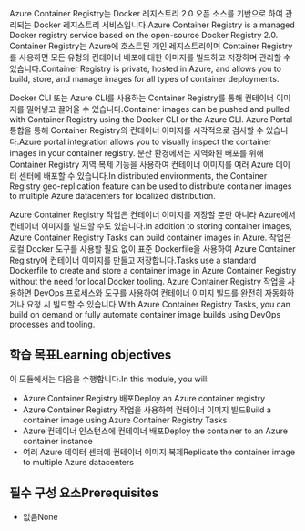 <span data-ttu-id="9fb11-101">Azure Container Registry는 Docker 레지스트리 2.0 오픈 소스를 기반으로 하여 관리되는 Docker 레지스트리 서비스입니다.</span><span class="sxs-lookup"><span data-stu-id="9fb11-101">Azure Container Registry is a managed Docker registry service based on the open-source Docker Registry 2.0.</span></span> <span data-ttu-id="9fb11-102">Container Registry는 Azure에 호스트된 개인 레지스트리이며 Container Registry를 사용하면 모든 유형의 컨테이너 배포에 대한 이미지를 빌드하고 저장하며 관리할 수 있습니다.</span><span class="sxs-lookup"><span data-stu-id="9fb11-102">Container Registry is private, hosted in Azure, and allows you to build, store, and manage images for all types of container deployments.</span></span>

<span data-ttu-id="9fb11-103">Docker CLI 또는 Azure CLI를 사용하는 Container Registry를 통해 컨테이너 이미지를 밀어넣고 끌어올 수 있습니다.</span><span class="sxs-lookup"><span data-stu-id="9fb11-103">Container images can be pushed and pulled with Container Registry using the Docker CLI or the Azure CLI.</span></span> <span data-ttu-id="9fb11-104">Azure Portal 통합을 통해 Container Registry의 컨테이너 이미지를 시각적으로 검사할 수 있습니다.</span><span class="sxs-lookup"><span data-stu-id="9fb11-104">Azure portal integration allows you to visually inspect the container images in your container registry.</span></span> <span data-ttu-id="9fb11-105">분산 환경에서는 지역화된 배포를 위해 Container Registry 지역 복제 기능을 사용하여 컨테이너 이미지를 여러 Azure 데이터 센터에 배포할 수 있습니다.</span><span class="sxs-lookup"><span data-stu-id="9fb11-105">In distributed environments, the Container Registry geo-replication feature can be used to distribute container images to multiple Azure datacenters for localized distribution.</span></span>

<span data-ttu-id="9fb11-106">Azure Container Registry 작업은 컨테이너 이미지를 저장할 뿐만 아니라 Azure에서 컨테이너 이미지를 빌드할 수도 있습니다.</span><span class="sxs-lookup"><span data-stu-id="9fb11-106">In addition to storing container images, Azure Container Registry Tasks can build container images in Azure.</span></span> <span data-ttu-id="9fb11-107">작업은 로컬 Docker 도구를 사용할 필요 없이 표준 Dockerfile을 사용하여 Azure Container Registry에 컨테이너 이미지를 만들고 저장합니다.</span><span class="sxs-lookup"><span data-stu-id="9fb11-107">Tasks use a standard Dockerfile to create and store a container image in Azure Container Registry without the need for local Docker tooling.</span></span> <span data-ttu-id="9fb11-108">Azure Container Registry 작업을 사용하면 DevOps 프로세스와 도구를 사용하여 컨테이너 이미지 빌드를 완전히 자동화하거나 요청 시 빌드할 수 있습니다.</span><span class="sxs-lookup"><span data-stu-id="9fb11-108">With Azure Container Registry Tasks, you can build on demand or fully automate container image builds using DevOps processes and tooling.</span></span>

## <a name="learning-objectives"></a><span data-ttu-id="9fb11-109">학습 목표</span><span class="sxs-lookup"><span data-stu-id="9fb11-109">Learning objectives</span></span>

<span data-ttu-id="9fb11-110">이 모듈에서는 다음을 수행합니다.</span><span class="sxs-lookup"><span data-stu-id="9fb11-110">In this module, you will:</span></span>

- <span data-ttu-id="9fb11-111">Azure Container Registry 배포</span><span class="sxs-lookup"><span data-stu-id="9fb11-111">Deploy an Azure container registry</span></span>
- <span data-ttu-id="9fb11-112">Azure Container Registry 작업을 사용하여 컨테이너 이미지 빌드</span><span class="sxs-lookup"><span data-stu-id="9fb11-112">Build a container image using Azure Container Registry Tasks</span></span>
- <span data-ttu-id="9fb11-113">Azure 컨테이너 인스턴스에 컨테이너 배포</span><span class="sxs-lookup"><span data-stu-id="9fb11-113">Deploy the container to an Azure container instance</span></span>
- <span data-ttu-id="9fb11-114">여러 Azure 데이터 센터에 컨테이너 이미지 복제</span><span class="sxs-lookup"><span data-stu-id="9fb11-114">Replicate the container image to multiple Azure datacenters</span></span>

## <a name="prerequisites"></a><span data-ttu-id="9fb11-115">필수 구성 요소</span><span class="sxs-lookup"><span data-stu-id="9fb11-115">Prerequisites</span></span>  

- <span data-ttu-id="9fb11-116">없음</span><span class="sxs-lookup"><span data-stu-id="9fb11-116">None</span></span>
